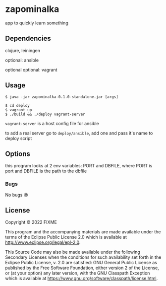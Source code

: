# zapominalka

app to quickly learn something

## Dependencies

clojure, leiningen

optional: ansible

optional optional: vagrant

## Usage

    $ java -jar zapominalka-0.1.0-standalone.jar [args]

    $ cd deploy
    $ vagrant up
    $ ./build && ./deploy vagrant-server

`vagrant-server` is a host config file for ansible

to add a real server go to `deploy/ansible`, add one
and pass it's name to deploy script

## Options

this program looks at 2 env variables: PORT and DBFILE,
where PORT is port and DBFILE is the path to the dbfile

### Bugs

No bugs 😠

## License

Copyright © 2022 FIXME

This program and the accompanying materials are made available under the
terms of the Eclipse Public License 2.0 which is available at
http://www.eclipse.org/legal/epl-2.0.

This Source Code may also be made available under the following Secondary
Licenses when the conditions for such availability set forth in the Eclipse
Public License, v. 2.0 are satisfied: GNU General Public License as published by
the Free Software Foundation, either version 2 of the License, or (at your
option) any later version, with the GNU Classpath Exception which is available
at https://www.gnu.org/software/classpath/license.html.
